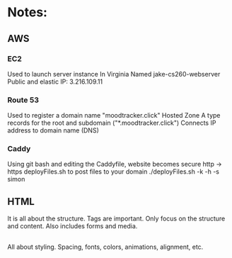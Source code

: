 # Notes:
## AWS
### EC2
Used to launch server instance
In Virginia
Named jake-cs260-webserver
Public and elastic IP: 3.216.109.11

### Route 53
Used to register a domain name
"moodtracker.click"
Hosted Zone
A type records for the root and subdomain ("*.moodtracker.click")
Connects IP address to domain name (DNS)

### Caddy
Using git bash and editing the Caddyfile, website becomes secure http -> https
deployFiles.sh to post files to your domain
./deployFiles.sh -k <yourpemkey> -h <yourdomain> -s simon

## HTML
It is all about the structure.
Tags are important. 
Only focus on the structure and content.
Also includes forms and media.

##
All about styling.
Spacing, fonts, colors, animations, alignment, etc.